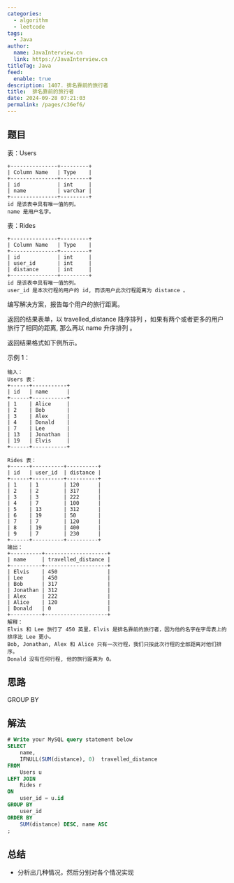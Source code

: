 ```yaml
---
categories: 
  - algorithm
  - leetcode
tags: 
  - Java
author: 
  name: JavaInterview.cn
  link: https://JavaInterview.cn
titleTag: Java
feed: 
  enable: true
description: 1407. 排名靠前的旅行者
title:  排名靠前的旅行者
date: 2024-09-28 07:21:03
permalink: /pages/c36ef6/
---
```


## 题目
表：Users

    +---------------+---------+
    | Column Name   | Type    |
    +---------------+---------+
    | id            | int     |
    | name          | varchar |
    +---------------+---------+
    id 是该表中具有唯一值的列。
    name 是用户名字。


表：Rides

    +---------------+---------+
    | Column Name   | Type    |
    +---------------+---------+
    | id            | int     |
    | user_id       | int     |
    | distance      | int     |
    +---------------+---------+
    id 是该表中具有唯一值的列。
    user_id 是本次行程的用户的 id, 而该用户此次行程距离为 distance 。


编写解决方案，报告每个用户的旅行距离。

返回的结果表单，以 travelled_distance 降序排列 ，如果有两个或者更多的用户旅行了相同的距离, 那么再以 name 升序排列 。

返回结果格式如下例所示。



示例 1：

    输入：
    Users 表：
    +------+-----------+
    | id   | name      |
    +------+-----------+
    | 1    | Alice     |
    | 2    | Bob       |
    | 3    | Alex      |
    | 4    | Donald    |
    | 7    | Lee       |
    | 13   | Jonathan  |
    | 19   | Elvis     |
    +------+-----------+
    
    Rides 表：
    +------+----------+----------+
    | id   | user_id  | distance |
    +------+----------+----------+
    | 1    | 1        | 120      |
    | 2    | 2        | 317      |
    | 3    | 3        | 222      |
    | 4    | 7        | 100      |
    | 5    | 13       | 312      |
    | 6    | 19       | 50       |
    | 7    | 7        | 120      |
    | 8    | 19       | 400      |
    | 9    | 7        | 230      |
    +------+----------+----------+
    输出：
    +----------+--------------------+
    | name     | travelled_distance |
    +----------+--------------------+
    | Elvis    | 450                |
    | Lee      | 450                |
    | Bob      | 317                |
    | Jonathan | 312                |
    | Alex     | 222                |
    | Alice    | 120                |
    | Donald   | 0                  |
    +----------+--------------------+
    解释：
    Elvis 和 Lee 旅行了 450 英里，Elvis 是排名靠前的旅行者，因为他的名字在字母表上的排序比 Lee 更小。
    Bob, Jonathan, Alex 和 Alice 只有一次行程，我们只按此次行程的全部距离对他们排序。
    Donald 没有任何行程, 他的旅行距离为 0。


## 思路

GROUP BY

## 解法
```sql
# Write your MySQL query statement below
SELECT
    name,
    IFNULL(SUM(distance), 0)  travelled_distance
FROM
    Users u
LEFT JOIN
    Rides r
ON
    user_id = u.id
GROUP BY
    user_id
ORDER BY
    SUM(distance) DESC, name ASC
;

```

## 总结

- 分析出几种情况，然后分别对各个情况实现 
